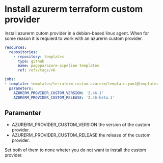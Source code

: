 # Install azurerm terraform custom provider

Install azurerm cutom provider in a debian-based linux agent.
When for some reason it is requierd to work with an azurerm custom provider.


```yaml
resources:
  repositories:
    - repository: templates
      type: github
      name: pagopa/azure-pipeline-templates
      ref: refs/tags/v6

jobs:
- template: templates/terraform-custom-azurerm/template.yaml@templates
  parameters:
    AZURERM_PROVIDER_CUSTOM_VERSION: '2.46.1'
    AZURERM_PROVIDER_CUSTOM_RELEASE: '2.46-beta.1'
```
## Paramenter

* AZURERM_PROVIDER_CUSTOM_VERSION the version of the custom provider.
* AZURERM_PROVIDER_CUSTOM_RELEASE the release of the custom provider.

Set both of them to none wheter you do not want to install the custom provider.

